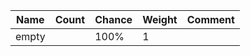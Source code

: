| Name  | Count | Chance | Weight | Comment |
| ----- | ----- | ------ | ------ | ------- |
| empty |       |   100% |      1 |         |
